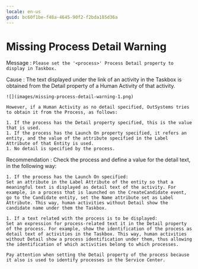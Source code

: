 ```yaml
---
locale: en-us
guid: bc60f1be-f48a-4645-90f2-f2bda185d36a
---
```


# Missing Process Detail Warning

Message
:   `Please set the '<process>' Process Detail property to display in Taskbox.`

Cause
:   The text displayed under the link of an activity in the Taskbox is obtained from the Detail property of a Human Activity of that activity.

    ![](images/missing-process-detail-warning-1.png)
  
    However, if a Human Activity as no detail specified, OutSystems tries to obtain it from the Process, as follows:

    1. If the process has the Detail property specified, this is the value that is used.
    1. If the process has the Launch On property specified, it refers an entity, and the value of the attribute specified in the Label Attribute of that Entity is used.
    1. No detail is specified by the process.

Recommendation
:   Check the process and define a value for the detail text, in the following way:

    1. If the process has the Launch On specified:  
    Set an attribute in the Label Attribute of the entity so that a meaningful text is displayed as detail text of the activity. For example, in a process that is launched on the CreateCandidate event, go to the Candidate entity, set the Name attribute set as Label Attribute. This way, human activities without Detail show the candidate name under them the Taskbox.

    1. If a text related with the process is to be displayed:  
    Set an expression for process-related text it in the Detail property of the process. For example, show the identification of the process as detail text of activities in the Taskbox. This way, human activities without Detail show a process identification under them, thus allowing the identification of which activities belong to which processes.
    
    Pay attention when setting the Detail property of the process because it also is used to identify processes in the Service Center.
